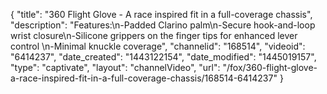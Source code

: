 {
    "title": "360 Flight Glove - A race inspired fit in a full-coverage chassis",
    "description": "Features:\n-Padded Clarino palm\n-Secure hook-and-loop wrist closure\n-Silicone grippers on the finger tips for enhanced lever control \n-Minimal knuckle coverage",
    "channelid": "168514",
    "videoid": "6414237",
    "date_created": "1443122154",
    "date_modified": "1445019157",
    "type": "captivate",
    "layout": "channelVideo",
    "url": "\/fox\/360-flight-glove-a-race-inspired-fit-in-a-full-coverage-chassis\/168514-6414237"
}